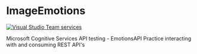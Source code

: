 # ImageEmotions
[![Visual Studio Team services](https://jesseholwelley.visualstudio.com/_apis/public/build/definitions/c43d08c4-2a15-48da-9e03-42f2ec4b9bb4/4/badge)]()

Microsoft Cognitive Services API testing -  EmotionsAPI
Practice interacting with and consuming REST API's
